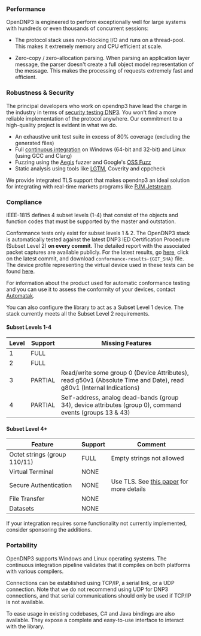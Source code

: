 ### Performance

OpenDNP3 is engineered to perform exceptionally well for large systems with
hundreds or even thousands of concurrent sessions:

* The protocol stack uses non-blocking I/O and runs on a thread-pool. This makes
  it extremely memory and CPU efficient at scale.

* Zero-copy / zero-allocation parsing. When parsing an application layer
  message, the parser doesn't create a full object model representation of the
  message. This makes the processing of requests extremely fast and efficient.

### Robustness & Security

The principal developers who work on opendnp3 have lead the charge in the
industry in terms of [security testing DNP3](https://www.automatak.com/robus).
You won't find a more reliable implementation of the protocol anywhere. Our
commitment to a high-quality project is evident in what we do.

* An exhaustive unit test suite in excess of 80% coverage (excluding the
  generated files)
* Full [continuous integration](https://github.com/dnp3/opendnp3/actions) on
  Windows (64-bit and 32-bit) and Linux (using GCC and Clang)
* Fuzzing using the [Aegis](https://www.automatak.com/aegis) fuzzer and Google's
  [OSS Fuzz](https://github.com/google/oss-fuzz)
* Static analysis using tools like
  [LGTM](https://lgtm.com/projects/g/dnp3/opendnp3/context:cpp), Coverity and
  cppcheck

We provide integrated TLS support that makes opendnp3 an ideal solution for
integrating with real-time markets programs like [PJM
Jetstream](http://www.pjm.com/markets-and-operations/etools/jetstream.aspx).

### Compliance

IEEE-1815 defines 4 subset levels (1-4) that consist of the objects and function
codes that must be supported by the master and outstation. 

Conformance tests only exist for subset levels 1 & 2. The OpenDNP3 stack is
automatically tested against the latest DNP3 IED Certification Procedure (Subset
Level 2) **on every commit**. The detailed report with the associated packet
captures are available publicly. For the latest results, go
[here](https://github.com/dnp3/opendnp3/actions?query=branch%3Adevelop), click
on the latest commit, and download `conformance-results-{GIT_SHA}` file. The
device profile representing the virtual device used in these tests can be found
[here](https://github.com/dnp3/opendnp3/blob/develop/profile/opendnp3_profile.xml).

For information about the product used for automatic conformance testing and you
can use it to assess the conformity of your devices, contact
[Automatak](https://www.automatak.com/).

You can also configure the library to act as a Subset Level 1 device. The stack 
currently meets all the Subset Level 2 requirements.

#### Subset Levels 1-4

| Level   | Support | Missing Features                              |
|---------|---------|-----------------------------------------------|
|    1    | FULL    |                                               |
|    2    | FULL    |                                               |
|    3    | PARTIAL | Read/write some group 0 (Device Attributes), read g50v1 (Absolute Time and Date), read g80v1 (Internal Indications) |
|    4    | PARTIAL | Self-address, analog dead-bands (group 34), device attributes (group 0), command events (groups 13 & 43) |

#### Subset Level 4+

| Feature                         | Support | Comment                                       |
|---------------------------------|---------|-----------------------------------------------|
| Octet strings (group 110/11)    | FULL    | Empty strings not allowed                     |
| Virtual Terminal                | NONE    |                                               |
| Secure Authentication           | NONE    | Use TLS. See [this paper](https://www.cs.dartmouth.edu/~sergey/langsec/papers/crain-bratus-bolt-on-dnp3sa.pdf) for more details |
| File Transfer                   | NONE    |                                               |
| Datasets                        | NONE    |                                               |

If your integration requires some functionality not currently implemented,
consider sponsoring the additions.

### Portability

OpenDNP3 supports Windows and Linux operating systems. The continuous
integration pipeline validates that it compiles on both platforms with various
compilers.

Connections can be established using TCP/IP, a serial link, or a UDP connection.
Note that we do not recommend using UDP for DNP3 connections, and that serial
communications should only be used if TCP/IP is not available.

To ease usage in existing codebases, C# and Java bindings are also available.
They expose a complete and easy-to-use interface to interact with the library.
